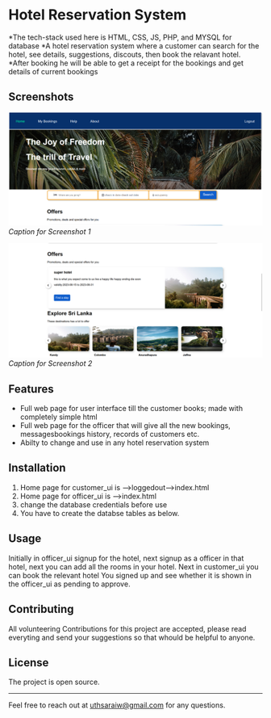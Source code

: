 # Hotel Reservation System

*The tech-stack used here is HTML, CSS, JS, PHP, and MYSQL for database
*A hotel reservation system where a customer can search for the hotel, see details, suggestions, discouts, then book the relavant hotel.
*After booking he will be able to get a receipt for the bookings and get details of current bookings

## Screenshots

![Screenshot 1](screenshots/screenshot1.png)
*Caption for Screenshot 1*

![Screenshot 2](screenshots/screenshot2.png)
*Caption for Screenshot 2*

## Features

- Full web page for user interface till the customer books; made with completely simple html
- Full web page for the officer that will give all the new bookings, messagesbookings history, records of customers etc.
- Abilty to change and use in any hotel reservation system

## Installation

1. Home page for customer_ui is -->loggedout-->index.html
2. Home page for officer_ui is -->index.html
3. change the database credentials before use
4. You have to create the databse tables as below.

## Usage

Initially in officer_ui signup for the hotel, next signup as a officer in that hotel, next you can add all the rooms in your hotel.
Next in customer_ui you can book the relevant hotel You signed up and see whether it is shown in the officer_ui as pending to approve.

## Contributing

All volunteering Contributions for this project are accepted, please read everyting and send your suggestions so that whould be helpful to anyone.

## License

The project is open source.

---
Feel free to reach out at [uthsaraiw@gmail.com](mailto:uthsaraiw@gmail.com) for any questions.
